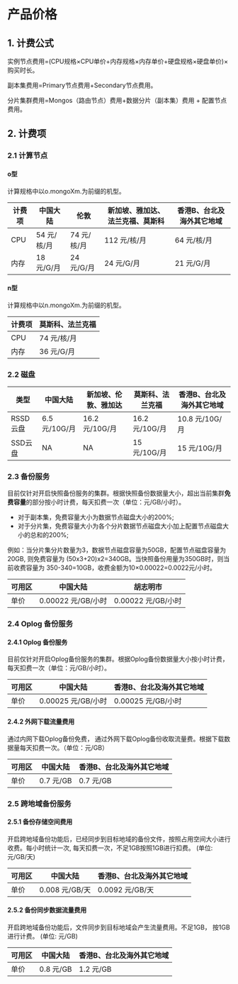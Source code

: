 # 产品价格

## 1. 计费公式

实例节点费用=(CPU规格×CPU单价+内存规格×内存单价+硬盘规格×硬盘单价)×购买时长。

副本集费用=Primary节点费用+Secondary节点费用。

分片集群费用=Mongos（路由节点）费用+数据分片（副本集）费用 + 配置节点费用。

## 2. 计费项

### 2.1 计算节点

#### o型

计算规格中以o.mongoXm.为前缀的机型。

| 计费项 |   中国大陆  |     伦敦    | 新加坡、雅加达、法兰克福、莫斯科 | 香港B、台北及海外其它地域 |
|--------|-------------|-------------|----------------|---------------------------|
| CPU    | 54 元/核/月 | 74 元/核/月 | 112 元/核/月   | 64 元/核/月               |
| 内存   | 18 元/G/月  | 24 元/G/月  | 24 元/G/月     | 21 元/G/月                |


#### n型

计算规格中以n.mongoXm.为前缀的机型。

| 计费项 | 莫斯科、法兰克福 |
|--------|------------------|
| CPU    | 74 元/核/月      |
| 内存   | 36 元/G/月       |

### 2.2 磁盘

|   类型   |    中国大陆   | 新加坡、伦敦、雅加达 | 莫斯科、法兰克福 | 香港B、台北及海外其它地域 |
|----------|---------------|----------------------|------------------|---------------------------|
| RSSD云盘 | 6.5 元/10G/月  | 16.2 元/10G/月       | 16.2 元/10G/月      | 10.8 元/10G/月            |
| SSD云盘  | NA            | NA                   | 15 元/10G/月     | 15 元/10G/月                |


### 2.3 备份服务

目前仅针对开启快照备份服务的集群。根据快照备份数据量大小，超出当前集群**免费容量**的部分按小时计费，每天扣费一次（单位：元/GB/小时）。

- 对于副本集，免费容量大小为数据节点磁盘大小的200%;
- 对于分片集，免费容量大小为各个分片数据节点磁盘大小加上配置节点磁盘大小的总和的200%;

例如：当分片集分片数量为3，数据节点磁盘容量为50GB，配置节点磁盘容量为20GB, 则免费容量为 (50x3+20)x2=340GB。当快照备份用量为350GB时，则当前收费容量为 350-340=10GB，收费金额为10×0.00022=0.0022元/小时。

| 可用区 |      中国大陆      |      胡志明市      |
|--------|--------------------|--------------------|
| 单价   | 0.00022 元/GB/小时 | 0.00022 元/GB/小时 |

### 2.4 Oplog 备份服务

#### 2.4.1 Oplog 备份服务

目前仅针对开启Oplog备份服务的集群。根据Oplog备份数据量大小按小时计费，每天扣费一次（单位：元/GB/小时）。

| 可用区 |      中国大陆      | 香港B、台北及海外其它地域 |
|--------|--------------------|---------------------------|
| 单价   | 0.00025 元/GB/小时 | 0.00025 元/GB/小时        |

#### 2.4.2 外网下载流量费用

通过内网下载Oplog备份免费， 通过外网下载Oplog备份收取流量费。根据下载数据量每天扣费一次。（单位：元/GB）

| 可用区 |  中国大陆 | 香港B、台北及海外其它地域 |
|--------|-----------|---------------------------|
| 单价   | 0.7 元/GB | 0.7 元/GB                 |

### 2.5 跨地域备份服务

#### 2.5.1 备份存储空间费用

开启跨地域备份功能后，已经同步到目标地域的备份文件，按照占用空间大小进行收费。每小时统计一次, 每天扣费一次，不足1GB按照1GB进行扣费。 (单位: 元/GB/天)

| 可用区 |    中国大陆    | 香港B、台北及海外其它地域 |
|--------|----------------|---------------------------|
| 单价   | 0.008 元/GB/天 | 0.0092 元/GB/天           |

#### 2.5.2 备份同步数据流量费用

开启跨地域备份功能后，文件同步到目标地域会产生流量费用。不足1GB， 按1GB进行计费。 (单位: 元/GB)

| 可用区 |  中国大陆 | 香港B、台北及海外其它地域 |
|--------|-----------|---------------------------|
| 单价   | 0.8 元/GB | 1.2 元/GB                 |
